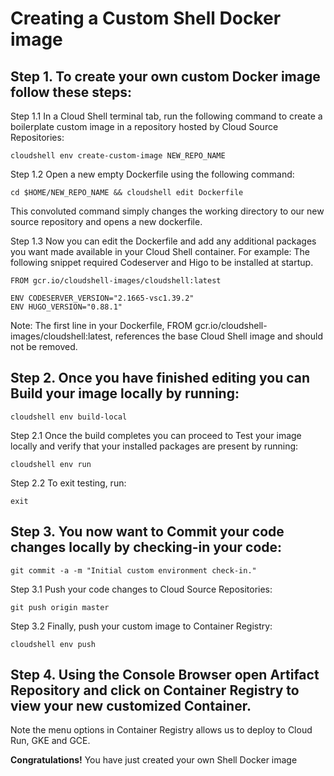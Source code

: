 # Creating a Custom Shell Docker image

## Step 1. To create your own custom Docker image follow these steps:

Step 1.1 In a Cloud Shell terminal tab, run the following command to create a boilerplate custom image in a repository hosted by Cloud Source Repositories:
```
cloudshell env create-custom-image NEW_REPO_NAME
```

Step 1.2 Open a new empty Dockerfile using the following command:
```
cd $HOME/NEW_REPO_NAME && cloudshell edit Dockerfile
```

This convoluted command simply changes the working directory to our new source repository and opens a new dockerfile.

Step 1.3 Now you can edit the Dockerfile and add any additional packages you want made available in your Cloud Shell container. For example: The following snippet  required Codeserver and Higo to be installed at startup.
```
FROM gcr.io/cloudshell-images/cloudshell:latest
 
ENV CODESERVER_VERSION="2.1665-vsc1.39.2"
ENV HUGO_VERSION="0.88.1"
```

Note: The first line in your Dockerfile, FROM gcr.io/cloudshell-images/cloudshell:latest, references the base Cloud Shell image and should not be removed.

## Step 2.  Once you have finished editing you can Build your image locally by running:
```
cloudshell env build-local
```

Step 2.1 Once the build completes you can proceed to Test your image locally and verify that your installed packages are present by running:
```
cloudshell env run
```

Step 2.2 To exit testing, run:
```
exit
```

## Step 3. You now want to Commit your code changes locally by checking-in your code:
```
git commit -a -m "Initial custom environment check-in."
```

Step 3.1 Push your code changes to Cloud Source Repositories:
```
git push origin master
```

Step 3.2 Finally, push your custom image to Container Registry:
```
cloudshell env push
```

## Step 4. Using the Console Browser open Artifact Repository and click on Container Registry to view your new customized Container.

Note the menu options in Container Registry allows us to deploy to Cloud Run, GKE and GCE.

**Congratulations!** You have just created your own Shell Docker image
